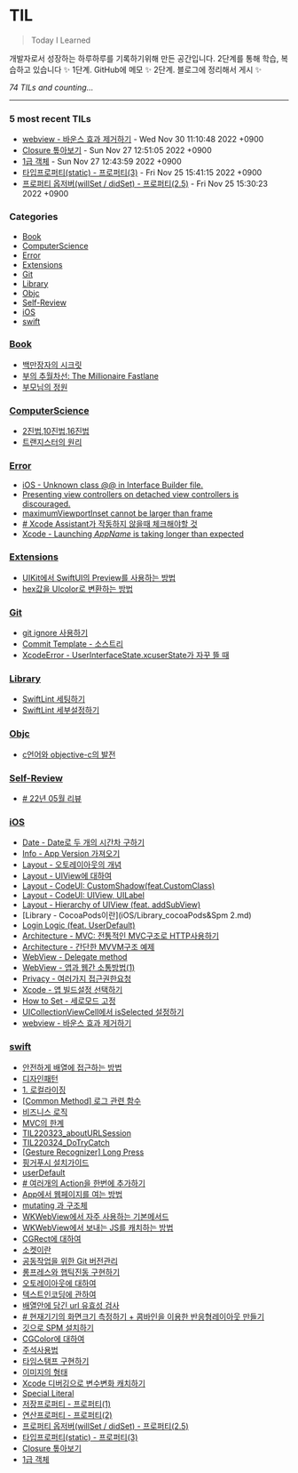 # TIL
> Today I Learned

개발자로서 성장하는 하루하루를 기록하기위해 만든 공간입니다. 2단계를 통해 학습, 복습하고 있습니다 ✨
  1단계. GitHub에 메모 ✨
  2단계. 블로그에 정리해서 게시 ✨


_74 TILs and counting..._

---

### 5 most recent TILs

- [webview - 바운스 효과 제거하기](iOS/webview_how_to_stop_bounce.md) - Wed Nov 30 11:10:48 2022 +0900
- [Closure 톺아보기](swift/swift_firstClassClosureMaster.md) - Sun Nov 27 12:51:05 2022 +0900
- [1급 객체](swift/swift_firstClassObject.md) - Sun Nov 27 12:43:59 2022 +0900
- [타입프로퍼티(static) - 프로퍼티(3)](swift/aboutProperty3.md) - Fri Nov 25 15:41:15 2022 +0900
- [프로퍼티 옵저버(willSet / didSet) - 프로퍼티(2.5)](swift/aboutProperty205.md) - Fri Nov 25 15:30:23 2022 +0900

### Categories

- [Book](#Book)
- [ComputerScience](#ComputerScience)
- [Error](#Error)
- [Extensions](#Extensions)
- [Git](#Git)
- [Library](#Library)
- [Objc](#Objc)
- [Self-Review](#Self-Review)
- [iOS](#iOS)
- [swift](#swift)

### [Book](#Book)
- [백만장자의 시크릿](Book/220604_BookReview_Millionaire_Secret.md)
- [부의 추월차선: The Millionaire Fastlane](Book/Economics_TheMillionaireFastlane.md)
- [부모님의 정원](Book/TIL_220601_parentsGarden.md)

### [ComputerScience](#ComputerScience)
- [2진법,10진법,16진법](ComputerScience/221021_baseRadix.md)
- [트랜지스터의 원리](ComputerScience/221024_transister.md)

### [Error](#Error)
- [iOS - Unknown class @@ in Interface Builder file.](Error/TIL221027_xcodeError.md)
- [Presenting view controllers on detached view controllers is discouraged.](Error/TIL221031_Alert_In_UIViewController_Init.md)
- [maximumViewportInset cannot be larger than frame](Error/TIL221101_viewResizing.md)
- [# Xcode Assistant가 작동하지 않을때 체크해야할 것](Error/TIL_220531_XcodeAssistant.md)
- [Xcode - Launching _AppName_ is taking longer than expected](Error/xcodeError_Launching_is_taking_longer_than.md)

### [Extensions](#Extensions)
- [UIKit에서 SwiftUI의 Preview를 사용하는 방법](Extensions/221031_PreviewProvier.md)
- [hex값을 UIcolor로 변환하는 방법](Extensions/TIL221025_convertHexToUIColor.md)

### [Git](#Git)
- [git ignore 사용하기](Git/TIL221108_how_to_make_ignore.md)
- [Commit Template - 소스트리](Git/how_to_make_SourceTree_Commit_Template.md)
- [XcodeError - UserInterfaceState.xcuserState가 자꾸 뜰 때](Git/what_is_UserInterfaceState.md)

### [Library](#Library)
- [SwiftLint 세팅하기](Library/TIL221028_SwiftLint.md)
- [SwiftLint 세부설정하기](Library/TIL221101_SwiftLintCustomRule.md)

### [Objc](#Objc)
- [c언어와 objective-c의 발전](Objc/TIL220421_aboutObjectiveC.md)

### [Self-Review](#Self-Review)
- [# 22년 05월 리뷰](Self-Review/TIL220530_MayReview.md)

### [iOS](#iOS)
- [Date - Date로 두 개의 시간차 구하기](iOS/Date_getTimeInterval.md)
- [Info - App Version 가져오기](iOS/Info_appVersion.md)
- [Layout - 오토레이아웃의 개념](iOS/Layout_About_AutoLayout.md)
- [Layout - UIView에 대하여](iOS/Layout_About_UIView.md)
- [Layout - CodeUI: CustomShadow(feat.CustomClass)](iOS/Layout_CodeUI_CustomShadow.md)
- [Layout - CodeUI: UIView, UILabel](iOS/Layout_CodeUI_UILabel_UIView.md)
- [Layout - Hierarchy of UIView (feat. addSubView)](iOS/Layout_addSubView.md)
- [Library - CocoaPods이란](iOS/Library_cocoaPods&Spm 2.md)
- [Login Logic (feat. UserDefault)](iOS/Login_Logic.md)
- [Architecture - MVC: 전통적인 MVC구조로 HTTP사용하기](iOS/Pattern_Traditional_MVC.md)
- [Architecture - 간단한 MVVM구조 예제](iOS/Pattern_baic_MVVM.md)
- [WebView - Delegate method](iOS/WebView_Delegate.md)
- [WebView - 앱과 웹간 소통방법(1)](iOS/WebView_commute_with_Web.md)
- [Privacy - 여러가지 접근권한요청](iOS/Z_Privacy_permissions.md)
- [Xcode - 앱 빌드설정 선택하기](iOS/Z_set_XcodeBuildSet.md)
- [How to Set - 세로모드 고정](iOS/Z_set_potrait.md)
- [UICollectionViewCell에서 isSelected 설정하기](iOS/ios_CollectionViewCell.md)
- [webview - 바운스 효과 제거하기](iOS/webview_how_to_stop_bounce.md)

### [swift](#swift)
- [안전하게 배열에 접근하는 방법](swift/TIL220310_contactArraySafely.md)
- [디자인패턴](swift/TIL220316_aboutMVVM&Init.md)
- [1. 로컬라이징](swift/TIL220317_aboutLocalize&UIScreen&&UIDevice.md)
- [[Common Method] 로그 관련 함수](swift/TIL220318_aboutLogMethod.md)
- [비즈니스 로직](swift/TIL220321_aboutBusinessLogic.md)
- [MVC의 한계](swift/TIL220322_AboutMVC_NavigationController.md)
- [TIL220323_aboutURLSession](swift/TIL220323_aboutURLSession.md)
- [TIL220324_DoTryCatch](swift/TIL220324_AboutDoTryCatch.md)
- [[Gesture Recognizer] Long Press](swift/TIL220325_GestureRecognizer_LongPress.md)
- [핑거푸시 설치가이드](swift/TIL220330_fingerPush.md)
- [userDefault](swift/TIL220331_AboutUserDefualt.md)
- [# 여러개의 Action을 한번에 추가하기](swift/TIL220404_forEach.md)
- [App에서 웹페이지를 여는 방법](swift/TIL220406_webView.md)
- [mutating 과 구조체](swift/TIL220413_mutating.md)
- [WKWebView에서 자주 사용하는 기본메서드](swift/TIL220414_WKWebViewDelegage.md)
- [WKWebView에서 보내는 JS를 캐치하는 방법](swift/TIL220415_WKWebViewCatchingJS.md)
- [CGRect에 대하여](swift/TIL220419_CGRect.md)
- [소켓이란](swift/TIL220420_socket.md)
- [공동작업을 위한 Git 버전관리](swift/TIL220422_GitControl.md)
- [롱프레스와 햅틱진동 구현하기](swift/TIL220426_HapticAndLongpress.md)
- [오토레이아웃에 대하여](swift/TIL220514_autoLayout.md)
- [텍스트인코딩에 관하여](swift/TIL220517_aboutTextEncoding.md)
- [배열안에 담긴 url 유효성 검사](swift/TIL220520_aboutCheckArrayComponent.md)
- [# 현재기기의 화면크기 측정하기 + 콤바인을 이용한 반응형레이아웃 만들기](swift/TIL220523_currentDeviceCheck&useCombineReactiveAutoLayout.md)
- [깃으로 SPM 설치하기](swift/TIL220524_HowToUseSPM.md)
- [CGColor에 대하여](swift/TIL220525_aboutUIColorCgColor.md)
- [주석사용법](swift/TIL220528_PragmaMark.md)
- [타임스탬프 구현하기](swift/TIL220914_TimeStamp.md)
- [이미지의 형태](swift/TIL220915_KindsOfImageFormats.md)
- [Xcode 디버깅으로 변수변화 캐치하기](swift/TIL221026_howToDebugging.md)
- [Special Literal](swift/TIL_220527_specialLiteral.md)
- [저장프로퍼티 - 프로퍼티(1)](swift/aboutProperty1.md)
- [연산프로퍼티 - 프로퍼티(2)](swift/aboutProperty2.md)
- [프로퍼티 옵저버(willSet / didSet) - 프로퍼티(2.5)](swift/aboutProperty205.md)
- [타입프로퍼티(static) - 프로퍼티(3)](swift/aboutProperty3.md)
- [Closure 톺아보기](swift/swift_firstClassClosureMaster.md)
- [1급 객체](swift/swift_firstClassObject.md)

[1]: https://simonwillison.net/2020/Apr/20/self-rewriting-readme/
[2]: https://github.com/jbranchaud/til

